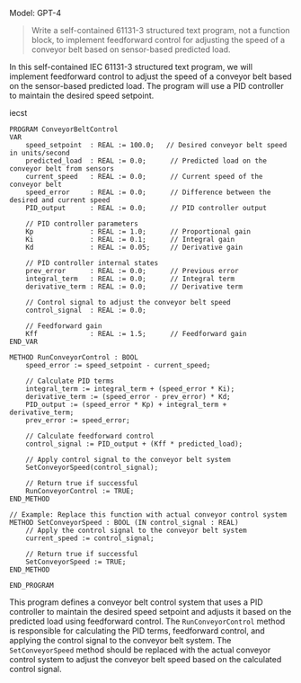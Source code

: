 Model: GPT-4

> Write a self-contained 61131-3 structured text program, not a function block, to implement feedforward control for adjusting the speed of a conveyor belt based on sensor-based predicted load.

In this self-contained IEC 61131-3 structured text program, we will implement feedforward control to adjust the speed of a conveyor belt based on the sensor-based predicted load. The program will use a PID controller to maintain the desired speed setpoint.

iecst

```iecst
PROGRAM ConveyorBeltControl
VAR
    speed_setpoint  : REAL := 100.0;   // Desired conveyor belt speed in units/second
    predicted_load  : REAL := 0.0;      // Predicted load on the conveyor belt from sensors
    current_speed   : REAL := 0.0;      // Current speed of the conveyor belt
    speed_error     : REAL := 0.0;      // Difference between the desired and current speed
    PID_output      : REAL := 0.0;      // PID controller output

    // PID controller parameters
    Kp              : REAL := 1.0;      // Proportional gain
    Ki              : REAL := 0.1;      // Integral gain
    Kd              : REAL := 0.05;     // Derivative gain

    // PID controller internal states
    prev_error      : REAL := 0.0;      // Previous error
    integral_term   : REAL := 0.0;      // Integral term
    derivative_term : REAL := 0.0;      // Derivative term

    // Control signal to adjust the conveyor belt speed
    control_signal  : REAL := 0.0;

    // Feedforward gain
    Kff             : REAL := 1.5;      // Feedforward gain
END_VAR

METHOD RunConveyorControl : BOOL
    speed_error := speed_setpoint - current_speed;

    // Calculate PID terms
    integral_term := integral_term + (speed_error * Ki);
    derivative_term := (speed_error - prev_error) * Kd;
    PID_output := (speed_error * Kp) + integral_term + derivative_term;
    prev_error := speed_error;

    // Calculate feedforward control
    control_signal := PID_output + (Kff * predicted_load);

    // Apply control signal to the conveyor belt system
    SetConveyorSpeed(control_signal);

    // Return true if successful
    RunConveyorControl := TRUE;
END_METHOD

// Example: Replace this function with actual conveyor control system
METHOD SetConveyorSpeed : BOOL (IN control_signal : REAL)
    // Apply the control signal to the conveyor belt system
    current_speed := control_signal;

    // Return true if successful
    SetConveyorSpeed := TRUE;
END_METHOD

END_PROGRAM
```

This program defines a conveyor belt control system that uses a PID controller to maintain the desired speed setpoint and adjusts it based on the predicted load using feedforward control. The `RunConveyorControl` method is responsible for calculating the PID terms, feedforward control, and applying the control signal to the conveyor belt system. The `SetConveyorSpeed` method should be replaced with the actual conveyor control system to adjust the conveyor belt speed based on the calculated control signal.